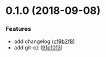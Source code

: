 <a name="0.1.0"></a>
# 0.1.0 (2018-09-08)


### Features

* add changelog ([cf9b2f8](https://github.com/keep-yukap/ky-cli/commit/cf9b2f8))
* add git-cz ([91c1013](https://github.com/keep-yukap/ky-cli/commit/91c1013))



